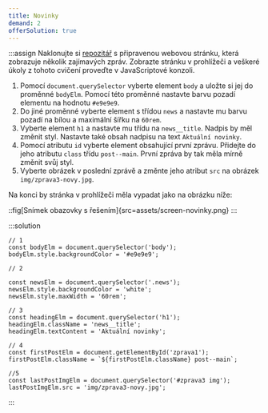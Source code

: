 ```yaml
---
title: Novinky
demand: 2
offerSolution: true
---
```


:::assign
Naklonujte si [repozitář](https://github.com/Czechitas-podklady-WEB/novinky-zadani) s připravenou webovou stránku, která zobrazuje několik zajímavých zpráv. Zobrazte stránku v prohlížeči a veškeré úkoly z tohoto cvičení proveďte v JavaScriptové konzoli.

1. Pomocí `document.querySelector` vyberte element `body` a uložte si jej do proměnné `bodyElm`. Pomocí této proměnné nastavte barvu pozadí elementu na hodnotu `#e9e9e9`.
1. Do jiné proměnné vyberte element s třídou `news` a nastavte mu barvu pozadí na bílou a maximální šířku na `60rem`.
1. Vyberte element `h1` a nastavte mu třídu na `news__title`. Nadpis by měl změnit styl. Nastavte také obsah nadpisu na text `Aktuální novinky`.
1. Pomocí atributu `id` vyberte element obsahující první zprávu. Přidejte do jeho atributu `class` třídu `post--main`. První zpráva by tak měla mírně změnit svůj styl.
1. Vyberte obrázek v poslední zprávě a změnte jeho atribut `src` na obrázek `img/zprava3-novy.jpg`.

Na konci by stránka v prohlížeči měla vypadat jako na obrázku níže:

::fig[Snímek obazovky s řešením]{src=assets/screen-novinky.png}
:::

:::solution

```
// 1
const bodyElm = document.querySelector('body');
bodyElm.style.backgroundColor = '#e9e9e9';

// 2

const newsElm = document.querySelector('.news');
newsElm.style.backgroundColor = 'white';
newsElm.style.maxWidth = '60rem';

// 3
const headingElm = document.querySelector('h1');
headingElm.className = 'news__title';
headingElm.textContent = 'Aktuální novinky';

// 4
const firstPostElm = document.getElementById('zprava1');
firstPostElm.className = `${firstPostElm.className} post--main`;

//5
const lastPostImgElm = document.querySelector('#zprava3 img');
lastPostImgElm.src = 'img/zprava3-novy.jpg';
```

:::
